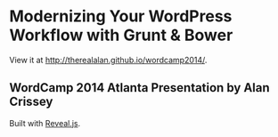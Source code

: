 # Modernizing Your WordPress Workflow with Grunt & Bower

View it at <a href="http://therealalan.github.io/wordcamp2014/">http://therealalan.github.io/wordcamp2014/</a>.

## WordCamp 2014 Atlanta Presentation by Alan Crissey

Built with [Reveal.js](http://lab.hakim.se/reveal-js/).